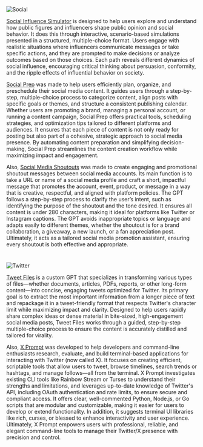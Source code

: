 ![Social](https://github.com/user-attachments/assets/8d92fc2a-e854-4fd9-a070-53ce8cb9107e)

[Social Influence Simulator](https://chatgpt.com/g/g-J0k1yLqEH-social-influence-simulator) is designed to help users explore and understand how public figures and influencers shape public opinion and social behavior. It does this through interactive, scenario-based simulations presented in a structured, multiple-choice format. Users engage with realistic situations where influencers communicate messages or take specific actions, and they are prompted to make decisions or analyze outcomes based on those choices. Each path reveals different dynamics of social influence, encouraging critical thinking about persuasion, conformity, and the ripple effects of influential behavior on society.

[Social Prep](https://chatgpt.com/g/g-SGtETL4hC-social-prep) was made to help users efficiently plan, organize, and preschedule their social media content. It guides users through a step-by-step, multiple-choice process to categorize content, align posts with specific goals or themes, and structure a consistent publishing calendar. Whether users are promoting a brand, managing a personal account, or running a content campaign, Social Prep offers practical tools, scheduling strategies, and optimization tips tailored to different platforms and audiences. It ensures that each piece of content is not only ready for posting but also part of a cohesive, strategic approach to social media presence. By automating content preparation and simplifying decision-making, Social Prep streamlines the content creation workflow while maximizing impact and engagement.

Also, [Social Media Shoutouts](https://chatgpt.com/g/g-BRN5AXPbf-social-media-shoutouts) was made to create engaging and promotional shoutout messages between social media accounts. Its main function is to take a URL or name of a social media profile and craft a short, impactful message that promotes the account, event, product, or message in a way that is creative, respectful, and aligned with platform policies. The GPT follows a step-by-step process to clarify the user’s intent, such as identifying the purpose of the shoutout and the tone desired. It ensures all content is under 280 characters, making it ideal for platforms like Twitter or Instagram captions. The GPT avoids inappropriate topics or language and adapts easily to different themes, whether the shoutout is for a brand collaboration, a giveaway, a new launch, or a fan appreciation post. Ultimately, it acts as a tailored social media promotion assistant, ensuring every shoutout is both effective and appropriate.

#

![Twitter](https://github.com/user-attachments/assets/78289419-190a-4d1c-9dfe-ecdd244e9762)

[Tweet Files](https://chatgpt.com/g/g-jJRoFETYE-tweet-files) is a custom GPT that specializes in transforming various types of files—whether documents, articles, PDFs, reports, or other long-form content—into concise, engaging tweets optimized for Twitter. Its primary goal is to extract the most important information from a longer piece of text and repackage it in a tweet-friendly format that respects Twitter's character limit while maximizing impact and clarity. Designed to help users rapidly share complex ideas or dense material in bite-sized, high-engagement social media posts, Tweet Files works through a guided, step-by-step multiple-choice process to ensure the content is accurately distilled and tailored for virality.

Also, [X Prompt](https://chatgpt.com/g/g-6854cb4a5c64819197ded19998a04cb1-x-prompt) was developed to help developers and command-line enthusiasts research, evaluate, and build terminal-based applications for interacting with Twitter (now called X). It focuses on creating efficient, scriptable tools that allow users to tweet, browse timelines, search trends or hashtags, and manage follows—all from the terminal. X Prompt investigates existing CLI tools like Rainbow Stream or Turses to understand their strengths and limitations, and leverages up-to-date knowledge of Twitter's API, including OAuth authentication and rate limits, to ensure secure and compliant access. It offers clear, well-commented Python, Node.js, or Go scripts that are modular and customizable, making it easier for users to develop or extend functionality. In addition, it suggests terminal UI libraries like rich, curses, or blessed to enhance interactivity and user experience. Ultimately, X Prompt empowers users with professional, reliable, and elegant command-line tools to manage their Twitter/X presence with precision and control.
